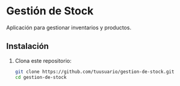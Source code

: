 # Gestión de Stock

Aplicación para gestionar inventarios y productos.

## Instalación

1. Clona este repositorio:
   ```bash
   git clone https://github.com/tuusuario/gestion-de-stock.git
   cd gestion-de-stock
